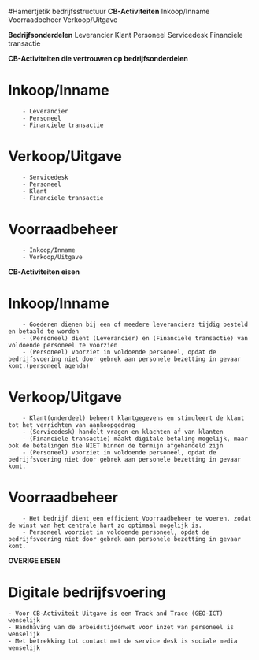 #Hamertjetik bedrijfsstructuur
**CB-Activiteiten**
Inkoop/Inname
Voorraadbeheer
Verkoop/Uitgave

**Bedrijfsonderdelen**
Leverancier
Klant
Personeel
Servicedesk
Financiele transactie


**CB-Activiteiten die vertrouwen op bedrijfsonderdelen**
#    Inkoop/Inname
        - Leverancier
        - Personeel
        - Financiele transactie

#    Verkoop/Uitgave
        - Servicedesk
        - Personeel
        - Klant
        - Financiele transactie

#    Voorraadbeheer
        - Inkoop/Inname
        - Verkoop/Uitgave

**CB-Activiteiten eisen**

#   Inkoop/Inname
        - Goederen dienen bij een of meedere leveranciers tijdig besteld en betaald te worden
        - (Personeel) dient (Leverancier) en (Financiele transactie) van voldoende personeel te voorzien
        - (Personeel) voorziet in voldoende personeel, opdat de bedrijfsvoering niet door gebrek aan personele bezetting in gevaar komt.(personeel agenda)


#   Verkoop/Uitgave
        - Klant(onderdeel) beheert klantgegevens en stimuleert de klant tot het verrichten van aankoopgedrag
        - (Servicedesk) handelt vragen en klachten af van klanten
        - (Financiele transactie) maakt digitale betaling mogelijk, maar ook de betalingen die NIET binnen de termijn afgehandeld zijn
        - (Personeel) voorziet in voldoende personeel, opdat de bedrijfsvoering niet door gebrek aan personele bezetting in gevaar komt.

#    Voorraadbeheer
        - Het bedrijf dient een efficient Voorraadbeheer te voeren, zodat de winst van het centrale hart zo optimaal mogelijk is.
        - Personeel voorziet in voldoende personeel, opdat de bedrijfsvoering niet door gebrek aan personele bezetting in gevaar komt.

**OVERIGE EISEN**
#   Digitale bedrijfsvoering
    - Voor CB-Activiteit Uitgave is een Track and Trace (GEO-ICT) wenselijk
    - Handhaving van de arbeidstijdenwet voor inzet van personeel is wenselijk
    - Met betrekking tot contact met de service desk is sociale media wenselijk
